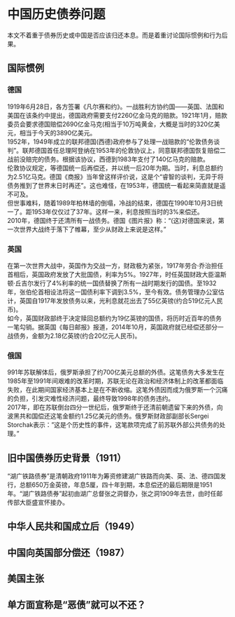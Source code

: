 
# 中国历史债券问题
本文不着重于债券历史或中国是否应该归还本息。而是着重讨论国际惯例和行为后果。<br>

## 国际惯例
### 德国
1919年6月28日，各方签署《凡尔赛和约》。一战胜利方协约国——英国、法国和美国在该条约中提出，德国政府需要支付2260亿金马克的赔款。1921年1月，赔款委员会要求德国赔偿2690亿金马克(相当于10万吨黄金，大概是当时的320亿美元，相当于今天的3890亿美元。<br>
1952年，1949年成立的联邦德国(西德)政府参与了处理一战赔款的“伦敦债务谈判”。联邦德国首任总理阿登纳在1953年的伦敦协议上，同意联邦德国恢复赔偿二战前没赔完的债务。根据该协议，西德到1983年支付了140亿马克的赔款。<br>
伦敦协议规定，等德国统一后再偿还，并以统一后20年为期。当时，利息总额约为2.51亿马克。德国《商报》当年曾这样评价说，这是个“睿智的谈判，无异于将债务推到了世界末日时再还”。这也难怪，在1953年，德国统一看起来简直就是遥不可及。<br>
但世事难料，随着1989年柏林墙的倒塌，冷战的结束，德国在1990年10月3日统一了。距1953年仅仅过了37年。这样一来，利息按照当时的3%来偿还。<br>
2010年，德国终于还清所有一战债务。德国《图片报》称：“(这)对德国来说，第一次世界大战终于落下了帷幕，至少从财政上来说是这样。”<br>

### 英国
在第一次世界大战中，英国作为交战一方，财政极为紧张，1917年劳合·乔治担任首相后，英国政府发放了大批国债，利率为5%。1927年，时任英国财政大臣温斯顿·丘吉尔发行了4%利率的统一国债替换了所有一战时期发行的国债。至1932年，张伯伦首相设法将这一国债利率下调到3.5%，至今有效。债务管理办公室估计，英国自1917年发放债务以来，光利息就花出去了55亿英镑(约合519亿元人民币)。<br>
如今，英国财政部终于决定赎回总额约为19亿英镑的国债，将历时近百年的债务一笔勾销。据英国《每日邮报》报道，2014年10月，英国政府就已经偿还部分一战债务，金额为2.18亿英镑(约合20亿元人民币)。<br>

### 俄国
991年苏联解体后，俄罗斯承担了约700亿美元总额的外债。这笔债务大多发生在1985年至1991年间艰难的改革时期，苏联无论在政治和经济体制上的改革都面临失败，在此期间国家经济基本上是在不断收缩。这笔外债因而成为俄罗斯一个沉痛的负担，引发灾难性经济问题，最终导致1998年的债务违约。<br>
2017年，即在苏联倒台四分一世纪后，俄罗斯终于还清前朝遗留下来的外债，向波黑共和国偿还这笔金额约1.25亿美元的债务。俄罗斯财政部副部长Sergei Storchak表示：”这是个历史性的事件，这笔款项完成了前苏联外部公共债务的处理。”<br>

## 旧中国债券历史背景（1911）
“湖广铁路债券”是清朝政府1911年为筹资修建湖广铁路而向美、英、法、德四国发行，总额650万金英镑，年息5厘，四十年到期，本息偿还的最后期限是1951年。“湖广铁路债券”起初由湖广总督张之洞督办，张之洞1909年去世，由时任邮传部大臣盛宣怀接办。<br>

## 中华人民共和国成立后（1949）


## 中国向英国部分偿还（1987）

## 美国主张

## 单方面宣称是“恶债”就可以不还？
